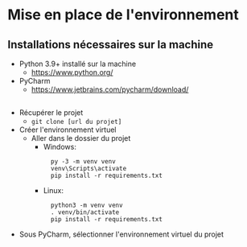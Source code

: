# Mise en place de l'environnement
## Installations nécessaires sur la machine
* Python 3.9+ installé sur la machine
  * https://www.python.org/
* PyCharm
  * https://www.jetbrains.com/pycharm/download/
##
* Récupérer le projet
  * ```git clone [url du projet]```
* Créer l'environnement virtuel
  * Aller dans le dossier du projet
    * Windows:
      ```
        py -3 -m venv venv
        venv\Scripts\activate
        pip install -r requirements.txt 
        ```
    * Linux:
      ```
        python3 -m venv venv
        . venv/bin/activate
        pip install -r requirements.txt 
        ```
* Sous PyCharm, sélectionner l'environnement virtuel du projet